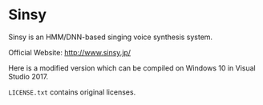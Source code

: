 # Sinsy

Sinsy is an HMM/DNN-based singing voice synthesis system.

Official Website: http://www.sinsy.jp/

Here is a modified version which can be compiled on Windows 10 in Visual Studio 2017.

`LICENSE.txt` contains original licenses.